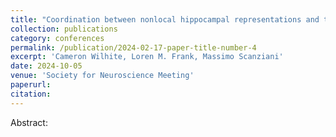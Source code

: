 ```yaml
---
title: "Coordination between nonlocal hippocampal representations and the collicular orienting system"
collection: publications
category: conferences
permalink: /publication/2024-02-17-paper-title-number-4
excerpt: 'Cameron Wilhite, Loren M. Frank, Massimo Scanziani'
date: 2024-10-05
venue: 'Society for Neuroscience Meeting'
paperurl: 
citation: 
---
```


Abstract:
